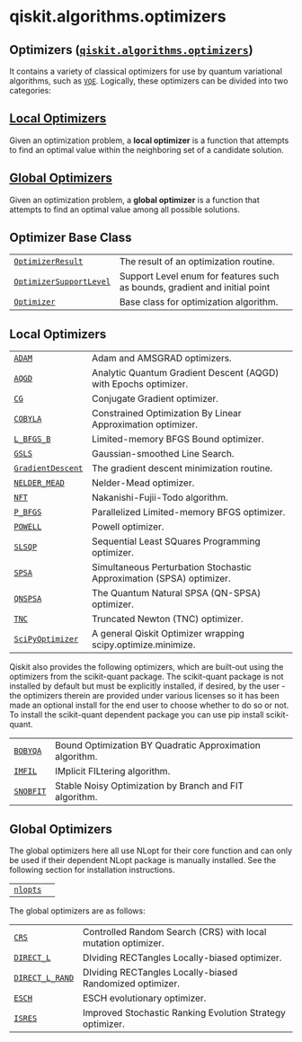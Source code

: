 <span id="qiskit-algorithms-optimizers" />

# qiskit.algorithms.optimizers

## Optimizers ([`qiskit.algorithms.optimizers`](#module-qiskit.algorithms.optimizers "qiskit.algorithms.optimizers"))

It contains a variety of classical optimizers for use by quantum variational algorithms, such as [`VQE`](qiskit.algorithms.VQE#qiskit.algorithms.VQE "qiskit.algorithms.VQE"). Logically, these optimizers can be divided into two categories:

## [Local Optimizers](#local-optimizers)

Given an optimization problem, a **local optimizer** is a function that attempts to find an optimal value within the neighboring set of a candidate solution.

## [Global Optimizers](#global-optimizers)

Given an optimization problem, a **global optimizer** is a function that attempts to find an optimal value among all possible solutions.

## Optimizer Base Class

|                                                                                                                                                                                       |                                                                            |
| ------------------------------------------------------------------------------------------------------------------------------------------------------------------------------------- | -------------------------------------------------------------------------- |
| [`OptimizerResult`](qiskit.algorithms.optimizers.OptimizerResult#qiskit.algorithms.optimizers.OptimizerResult "qiskit.algorithms.optimizers.OptimizerResult")                         | The result of an optimization routine.                                     |
| [`OptimizerSupportLevel`](qiskit.algorithms.optimizers.OptimizerSupportLevel#qiskit.algorithms.optimizers.OptimizerSupportLevel "qiskit.algorithms.optimizers.OptimizerSupportLevel") | Support Level enum for features such as bounds, gradient and initial point |
| [`Optimizer`](qiskit.algorithms.optimizers.Optimizer#qiskit.algorithms.optimizers.Optimizer "qiskit.algorithms.optimizers.Optimizer")                                                 | Base class for optimization algorithm.                                     |

## Local Optimizers

|                                                                                                                                                               |                                                                      |
| ------------------------------------------------------------------------------------------------------------------------------------------------------------- | -------------------------------------------------------------------- |
| [`ADAM`](qiskit.algorithms.optimizers.ADAM#qiskit.algorithms.optimizers.ADAM "qiskit.algorithms.optimizers.ADAM")                                             | Adam and AMSGRAD optimizers.                                         |
| [`AQGD`](qiskit.algorithms.optimizers.AQGD#qiskit.algorithms.optimizers.AQGD "qiskit.algorithms.optimizers.AQGD")                                             | Analytic Quantum Gradient Descent (AQGD) with Epochs optimizer.      |
| [`CG`](qiskit.algorithms.optimizers.CG#qiskit.algorithms.optimizers.CG "qiskit.algorithms.optimizers.CG")                                                     | Conjugate Gradient optimizer.                                        |
| [`COBYLA`](qiskit.algorithms.optimizers.COBYLA#qiskit.algorithms.optimizers.COBYLA "qiskit.algorithms.optimizers.COBYLA")                                     | Constrained Optimization By Linear Approximation optimizer.          |
| [`L_BFGS_B`](qiskit.algorithms.optimizers.L_BFGS_B#qiskit.algorithms.optimizers.L_BFGS_B "qiskit.algorithms.optimizers.L_BFGS_B")                             | Limited-memory BFGS Bound optimizer.                                 |
| [`GSLS`](qiskit.algorithms.optimizers.GSLS#qiskit.algorithms.optimizers.GSLS "qiskit.algorithms.optimizers.GSLS")                                             | Gaussian-smoothed Line Search.                                       |
| [`GradientDescent`](qiskit.algorithms.optimizers.GradientDescent#qiskit.algorithms.optimizers.GradientDescent "qiskit.algorithms.optimizers.GradientDescent") | The gradient descent minimization routine.                           |
| [`NELDER_MEAD`](qiskit.algorithms.optimizers.NELDER_MEAD#qiskit.algorithms.optimizers.NELDER_MEAD "qiskit.algorithms.optimizers.NELDER_MEAD")                 | Nelder-Mead optimizer.                                               |
| [`NFT`](qiskit.algorithms.optimizers.NFT#qiskit.algorithms.optimizers.NFT "qiskit.algorithms.optimizers.NFT")                                                 | Nakanishi-Fujii-Todo algorithm.                                      |
| [`P_BFGS`](qiskit.algorithms.optimizers.P_BFGS#qiskit.algorithms.optimizers.P_BFGS "qiskit.algorithms.optimizers.P_BFGS")                                     | Parallelized Limited-memory BFGS optimizer.                          |
| [`POWELL`](qiskit.algorithms.optimizers.POWELL#qiskit.algorithms.optimizers.POWELL "qiskit.algorithms.optimizers.POWELL")                                     | Powell optimizer.                                                    |
| [`SLSQP`](qiskit.algorithms.optimizers.SLSQP#qiskit.algorithms.optimizers.SLSQP "qiskit.algorithms.optimizers.SLSQP")                                         | Sequential Least SQuares Programming optimizer.                      |
| [`SPSA`](qiskit.algorithms.optimizers.SPSA#qiskit.algorithms.optimizers.SPSA "qiskit.algorithms.optimizers.SPSA")                                             | Simultaneous Perturbation Stochastic Approximation (SPSA) optimizer. |
| [`QNSPSA`](qiskit.algorithms.optimizers.QNSPSA#qiskit.algorithms.optimizers.QNSPSA "qiskit.algorithms.optimizers.QNSPSA")                                     | The Quantum Natural SPSA (QN-SPSA) optimizer.                        |
| [`TNC`](qiskit.algorithms.optimizers.TNC#qiskit.algorithms.optimizers.TNC "qiskit.algorithms.optimizers.TNC")                                                 | Truncated Newton (TNC) optimizer.                                    |
| [`SciPyOptimizer`](qiskit.algorithms.optimizers.SciPyOptimizer#qiskit.algorithms.optimizers.SciPyOptimizer "qiskit.algorithms.optimizers.SciPyOptimizer")     | A general Qiskit Optimizer wrapping scipy.optimize.minimize.         |

Qiskit also provides the following optimizers, which are built-out using the optimizers from the scikit-quant package. The scikit-quant package is not installed by default but must be explicitly installed, if desired, by the user - the optimizers therein are provided under various licenses so it has been made an optional install for the end user to choose whether to do so or not. To install the scikit-quant dependent package you can use pip install scikit-quant.

|                                                                                                                               |                                                          |
| ----------------------------------------------------------------------------------------------------------------------------- | -------------------------------------------------------- |
| [`BOBYQA`](qiskit.algorithms.optimizers.BOBYQA#qiskit.algorithms.optimizers.BOBYQA "qiskit.algorithms.optimizers.BOBYQA")     | Bound Optimization BY Quadratic Approximation algorithm. |
| [`IMFIL`](qiskit.algorithms.optimizers.IMFIL#qiskit.algorithms.optimizers.IMFIL "qiskit.algorithms.optimizers.IMFIL")         | IMplicit FILtering algorithm.                            |
| [`SNOBFIT`](qiskit.algorithms.optimizers.SNOBFIT#qiskit.algorithms.optimizers.SNOBFIT "qiskit.algorithms.optimizers.SNOBFIT") | Stable Noisy Optimization by Branch and FIT algorithm.   |

## Global Optimizers

The global optimizers here all use NLopt for their core function and can only be used if their dependent NLopt package is manually installed. See the following section for installation instructions.

|                                                                                                                                  |                                |
| -------------------------------------------------------------------------------------------------------------------------------- | ------------------------------ |
| [`nlopts`](qiskit.algorithms.optimizers.nlopts#module-qiskit.algorithms.optimizers.nlopts "qiskit.algorithms.optimizers.nlopts") | <span id="installing-nlopt" /> |

The global optimizers are as follows:

|                                                                                                                                                       |                                                               |
| ----------------------------------------------------------------------------------------------------------------------------------------------------- | ------------------------------------------------------------- |
| [`CRS`](qiskit.algorithms.optimizers.CRS#qiskit.algorithms.optimizers.CRS "qiskit.algorithms.optimizers.CRS")                                         | Controlled Random Search (CRS) with local mutation optimizer. |
| [`DIRECT_L`](qiskit.algorithms.optimizers.DIRECT_L#qiskit.algorithms.optimizers.DIRECT_L "qiskit.algorithms.optimizers.DIRECT_L")                     | DIviding RECTangles Locally-biased optimizer.                 |
| [`DIRECT_L_RAND`](qiskit.algorithms.optimizers.DIRECT_L_RAND#qiskit.algorithms.optimizers.DIRECT_L_RAND "qiskit.algorithms.optimizers.DIRECT_L_RAND") | DIviding RECTangles Locally-biased Randomized optimizer.      |
| [`ESCH`](qiskit.algorithms.optimizers.ESCH#qiskit.algorithms.optimizers.ESCH "qiskit.algorithms.optimizers.ESCH")                                     | ESCH evolutionary optimizer.                                  |
| [`ISRES`](qiskit.algorithms.optimizers.ISRES#qiskit.algorithms.optimizers.ISRES "qiskit.algorithms.optimizers.ISRES")                                 | Improved Stochastic Ranking Evolution Strategy optimizer.     |
